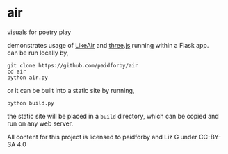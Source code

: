 # air
visuals for poetry play  

demonstrates usage of [LikeAir](https://github.com/paidforby/LikeAir) and [three.js](https://github.com/mrdoob/three.js) running within a Flask app.  
can be run locally by,
```
git clone https://github.com/paidforby/air
cd air
python air.py
```

or it can be built into a static site by running,
```
python build.py
```
the static site will be placed in a `build` directory, which can be copied and run on any web server.  

All content for this project is licensed to paidforby and Liz G under CC-BY-SA 4.0
